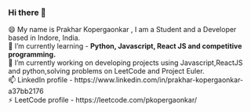 ### Hi there 👋
<p>😄 My name is Prakhar Kopergaonkar , I am a Student and a Developer based in Indore, India. <br>
🌱 I’m currently learning - <strong> Python, Javascript, React JS and competitive programming. </strong> <br>
🔭 I’m currently working on developing projects using Javascript,ReactJS and python,solving problems on LeetCode and Project Euler. <br>
📫 LinkedIn profile - https://www.linkedin.com/in/prakhar-kopergaonkar-a37bb2176 <br>
⚡ LeetCode profile - https://leetcode.com/pkopergaonkar/ <br>
</p>

